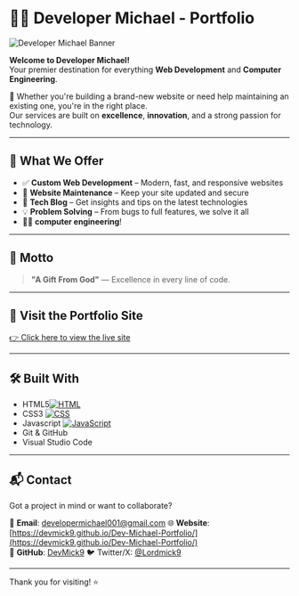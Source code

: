 # 👨‍💻 Developer Michael - Portfolio

![Developer Michael Banner](https://i.ibb.co/2Qqg2tc/Chat-GPT-Image-Jul-28-2025-09-01-30-AM-2.png)

**Welcome to Developer Michael!**  
Your premier destination for everything **Web Development** and **Computer Engineering**.

🌟 Whether you're building a brand-new website or need help maintaining an existing one, you're in the right place.  
Our services are built on **excellence**, **innovation**, and a strong passion for technology.

---

## 🚀 What We Offer

- ✅ **Custom Web Development** – Modern, fast, and responsive websites  
- 🧰 **Website Maintenance** – Keep your site updated and secure  
- 📖 **Tech Blog** – Get insights and tips on the latest technologies  
- 💡 **Problem Solving** – From bugs to full features, we solve it all
- 👨‍💻 **computer engineering**!
---

## 💬 Motto

> **"A Gift From God"** — Excellence in every line of code.

---

## 🔗 Visit the Portfolio Site

[👉 Click here to view the live site](https://devmick9.github.io/Dev-Michael-Portfolio/)

---

## 🛠 Built With

- HTML5[![HTML](https://img.shields.io/badge/HTML5-orange?logo=html5&logoColor=white)](https://developer.mozilla.org/en-US/docs/Web/HTML) 
- CSS3 [![CSS](https://img.shields.io/badge/CSS3-blue?logo=css3&logoColor=white)](https://developer.mozilla.org/en-US/docs/Web/CSS)
- Javascript [![JavaScript](https://img.shields.io/badge/JavaScript-yellow?logo=javascript&logoColor=black)](https://developer.mozilla.org/en-US/docs/Web/JavaScript) 
- Git & GitHub  
- Visual Studio Code

---

## 📬 Contact

Got a project in mind or want to collaborate?

📧 **Email**:  [developermichael001@gmail.com](mailto:developermichael001@gmail.com) 
🌐 **Website**: [https://devmick9.github.io/Dev-Michael-Portfolio/](https://devmick9.github.io/Dev-Michael-Portfolio/)  
📱 **GitHub**: [DevMick9](https://github.com/DevMick9)
🐦 Twitter/X: [@Lordmick9](https://twitter.com/@Lordmick9) 

---

Thank you for visiting! ⭐

